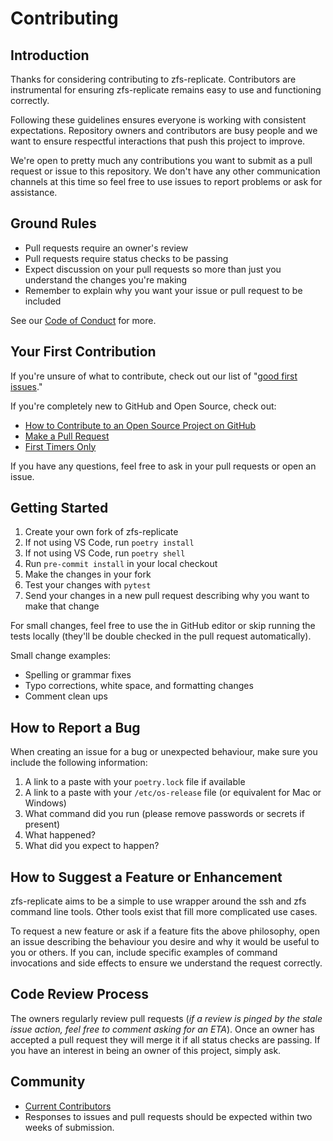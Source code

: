 # Contributing

## Introduction

Thanks for considering contributing to zfs-replicate.  Contributors are
instrumental for ensuring zfs-replicate remains easy to use and functioning
correctly.

Following these guidelines ensures everyone is working with consistent
expectations.  Repository owners and contributors are busy people and we want to
ensure respectful interactions that push this project to improve.

We're open to pretty much any contributions you want to submit as a pull request
or issue to this repository.  We don't have any other communication channels at
this time so feel free to use issues to report problems or ask for assistance.

## Ground Rules

* Pull requests require an owner's review
* Pull requests require status checks to be passing
* Expect discussion on your pull requests so more than just you understand the
  changes you're making
* Remember to explain why you want your issue or pull request to be included

See our [Code of Conduct](./CODE_OF_CONDUCT.md) for more.

## Your First Contribution

If you're unsure of what to contribute, check out our list of "[good first
issues]."

If you're completely new to GitHub and Open Source, check out:

* [How to Contribute to an Open Source Project on GitHub]
* [Make a Pull Request]
* [First Timers Only]

If you have any questions, feel free to ask in your pull requests or open an
issue.

## Getting Started

1. Create your own fork of zfs-replicate
1. If not using VS Code, run `poetry install`
1. If not using VS Code, run `poetry shell`
1. Run `pre-commit install` in your local checkout
1. Make the changes in your fork
1. Test your changes with `pytest`
1. Send your changes in a new pull request describing why you want to make that
   change

For small changes, feel free to use the in GitHub editor or skip running the
tests locally (they'll be double checked in the pull request automatically).

Small change examples:

* Spelling or grammar fixes
* Typo corrections, white space, and formatting changes
* Comment clean ups

## How to Report a Bug

When creating an issue for a bug or unexpected behaviour, make sure you include
the following information:

1. A link to a paste with your `poetry.lock` file if available
1. A link to a paste with your `/etc/os-release` file (or equivalent for Mac or
   Windows)
1. What command did you run (please remove passwords or secrets if present)
1. What happened?
1. What did you expect to happen?

## How to Suggest a Feature or Enhancement

zfs-replicate aims to be a simple to use wrapper around the ssh and zfs command
line tools.  Other tools exist that fill more complicated use cases.

To request a new feature or ask if a feature fits the above philosophy, open an
issue describing the behaviour you desire and why it would be useful to you or
others.  If you can, include specific examples of command invocations and side
effects to ensure we understand the request correctly.

## Code Review Process

The owners regularly review pull requests (_if a review is pinged by the stale
issue action, feel free to comment asking for an ETA_).  Once an owner has
accepted a pull request they will merge it if all status checks are passing.  If
you have an interest in being an owner of this project, simply ask.

## Community

* [Current Contributors](https://github.com/alunduil/zfs-replicate/graphs/contributors)
* Responses to issues and pull requests should be expected within two weeks of submission.

[First Timers Only]: https://www.firsttimersonly.com/
[good first issues]: https://github.com/alunduil/zfs-replicate/issues?q=is%3Aissue+label%3A%22good+first+issue%22+is%3Aopen
[How to Contribute to an Open Source Project on GitHub]: https://app.egghead.io/playlists/how-to-contribute-to-an-open-source-project-on-github
[Make a Pull Request]: https://makeapullrequest.com/
